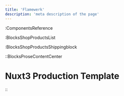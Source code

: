 ```yaml
---
title: 'Flamewerk'
description: 'meta description of the page'
---
```

:ComponentsReference

:BlocksShopProductsList

:BlocksShopProductsShippingblock

::BlocksProseContentCenter
# Nuxt3 Production Template

::